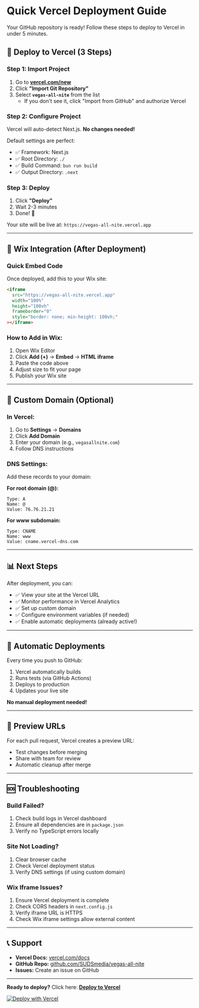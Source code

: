 # Quick Vercel Deployment Guide

Your GitHub repository is ready! Follow these steps to deploy to Vercel in under 5 minutes.

## 🚀 Deploy to Vercel (3 Steps)

### Step 1: Import Project

1. Go to **[vercel.com/new](https://vercel.com/new)**
2. Click **"Import Git Repository"**
3. Select **`vegas-all-nite`** from the list
   - If you don't see it, click "Import from GitHub" and authorize Vercel

### Step 2: Configure Project

Vercel will auto-detect Next.js. **No changes needed!**

Default settings are perfect:
- ✅ Framework: Next.js
- ✅ Root Directory: `./`
- ✅ Build Command: `bun run build`
- ✅ Output Directory: `.next`

### Step 3: Deploy

1. Click **"Deploy"**
2. Wait 2-3 minutes
3. Done! 🎉

Your site will be live at: `https://vegas-all-nite.vercel.app`

---

## 🎨 Wix Integration (After Deployment)

### Quick Embed Code

Once deployed, add this to your Wix site:

```html
<iframe
  src="https://vegas-all-nite.vercel.app"
  width="100%"
  height="100vh"
  frameborder="0"
  style="border: none; min-height: 100vh;"
></iframe>
```

### How to Add in Wix:

1. Open Wix Editor
2. Click **Add (+)** → **Embed** → **HTML iframe**
3. Paste the code above
4. Adjust size to fit your page
5. Publish your Wix site

---

## 🔧 Custom Domain (Optional)

### In Vercel:

1. Go to **Settings** → **Domains**
2. Click **Add Domain**
3. Enter your domain (e.g., `vegasallnite.com`)
4. Follow DNS instructions

### DNS Settings:

Add these records to your domain:

**For root domain (@):**
```
Type: A
Name: @
Value: 76.76.21.21
```

**For www subdomain:**
```
Type: CNAME
Name: www
Value: cname.vercel-dns.com
```

---

## 📊 Next Steps

After deployment, you can:

- ✅ View your site at the Vercel URL
- ✅ Monitor performance in Vercel Analytics
- ✅ Set up custom domain
- ✅ Configure environment variables (if needed)
- ✅ Enable automatic deployments (already active!)

---

## 🔄 Automatic Deployments

Every time you push to GitHub:
1. Vercel automatically builds
2. Runs tests (via GitHub Actions)
3. Deploys to production
4. Updates your live site

**No manual deployment needed!**

---

## 📱 Preview URLs

For each pull request, Vercel creates a preview URL:
- Test changes before merging
- Share with team for review
- Automatic cleanup after merge

---

## 🆘 Troubleshooting

### Build Failed?

1. Check build logs in Vercel dashboard
2. Ensure all dependencies are in `package.json`
3. Verify no TypeScript errors locally

### Site Not Loading?

1. Clear browser cache
2. Check Vercel deployment status
3. Verify DNS settings (if using custom domain)

### Wix Iframe Issues?

1. Ensure Vercel deployment is complete
2. Check CORS headers in `next.config.js`
3. Verify iframe URL is HTTPS
4. Check Wix iframe settings allow external content

---

## 📞 Support

- **Vercel Docs:** [vercel.com/docs](https://vercel.com/docs)
- **GitHub Repo:** [github.com/SUDSmedia/vegas-all-nite](https://github.com/SUDSmedia/vegas-all-nite)
- **Issues:** Create an issue on GitHub

---

**Ready to deploy?** Click here: **[Deploy to Vercel](https://vercel.com/new/clone?repository-url=https://github.com/SUDSmedia/vegas-all-nite)**

[![Deploy with Vercel](https://vercel.com/button)](https://vercel.com/new/clone?repository-url=https://github.com/SUDSmedia/vegas-all-nite)

